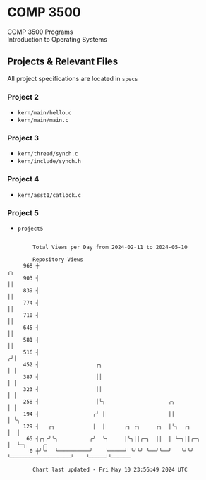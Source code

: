 # COMP 3500
COMP 3500 Programs  
Introduction to Operating Systems  
## Projects & Relevant Files
All project specifications are located in `specs`
### Project 2
- `kern/main/hello.c`
- `kern/main/main.c`
### Project 3
- `kern/thread/synch.c`
- `kern/include/synch.h`
### Project 4
- `kern/asst1/catlock.c`
### Project 5
- `project5`

```

        Total Views per Day from 2024-02-11 to 2024-05-10

        Repository Views
     968 ┼                                                                       ╭╮
     903 ┤                                                                       ││
     839 ┤                                                                       ││
     774 ┤                                                                       ││
     710 ┤                                                                       ││
     645 ┤                                                                       ││
     581 ┤                                                                       ││
     516 ┤                                                                      ╭╯│
     452 ┤                  ╭╮                                                  │ │
     387 ┤                  ││                                                  │ │
     323 ┤                  ││                                                  │ │
     258 ┤                  │╰╮                    ╭╮                           │ │
     194 ┤                 ╭╯ │                    ││                           │ ╰╮
     129 ┤   ╭╮            │  │      ╭╮ ╭╮     ╭╮  │╰╮  ╭╮                      │  │
      65 ┤╭╮╭╯╰╮          ╭╯  ╰╮     │╰╮││╭─╮  ││  │ ╰─╮││╭─╮                   │  ╰─╮     ╭╮
       0 ┼╯╰╯  ╰──────────╯    ╰─────╯ ╰╯╰╯ ╰──╯╰──╯   ╰╯╰╯ ╰───────────────────╯    ╰─────╯╰──────

        Chart last updated - Fri May 10 23:56:49 2024 UTC
        
```
